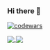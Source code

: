 ### Hi there 👋

[![codewars](https://www.codewars.com/users/apprafael/badges/large)](https://www.codewars.com/users/apprafael)

<a href="https://github.com/apprafael/">
  <img align="center" src="https://github-readme-stats.vercel.app/api?username=apprafael&count_private=true&show_icons=true&theme=radical&hide_border=false" />
</a> 

<a href="https://github.com/apprafael/">
  <img align="center" src="https://github-readme-stats.vercel.app/api/top-langs/?username=apprafael&layout=compact&theme=radical&hide_border=false" />
</a>
<!--
**apprafael/apprafael** is a ✨ _special_ ✨ repository because its `README.md` (this file) appears on your GitHub profile.

Here are some ideas to get you started:

- 🔭 I’m currently working on ...
- 🌱 I’m currently learning ...
- 👯 I’m looking to collaborate on ...
- 🤔 I’m looking for help with ...
- 💬 Ask me about ...
- 📫 How to reach me: ...
- 😄 Pronouns: ...
- ⚡ Fun fact: ...
-->
